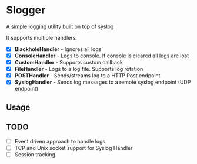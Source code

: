 # Slogger

A simple logging utility built on top of syslog

It supports multiple handlers:

- [x] **BlackholeHandler** - Ignores all logs
- [x] **ConsoleHandler** - Logs to console. If console is cleared all logs are
      lost
- [x] **CustomHandler** - Supports custom callback
- [x] **FileHandler** - Logs to a log file. Supports log rotation
- [x] **POSTHandler** - Sends/streams log to a HTTP Post endpoint
- [x] **SyslogHandler** - Sends log messages to a remote syslog endpoint (UDP
      endpoint)

## Usage

## TODO

- [ ] Event driven approach to handle logs
- [ ] TCP and Unix socket support for Syslog Handler
- [ ] Session tracking
